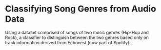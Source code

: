 # Classifying Song Genres from Audio Data

Using a dataset comprised of songs of two music genres (Hip-Hop and Rock), a classifier to distinguish between the two genres based only on track information derived from Echonest (now part of Spotify).
